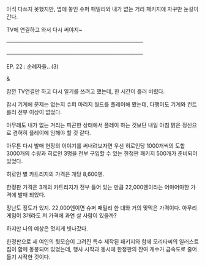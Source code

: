 아직 다쓰지 못했지만, 옆에 놓인 슈퍼 패밀리와 내가 없는 거리 패키지에 자꾸만 눈길이 간다. 

TV에 연결하고 와서 다시 써야지~

────────────────────────────────────

────────────────────────────────────

EP. 22 : 순례자들.. (3)

&

잠깐 TV연결만 하고 다시 일기를 쓰려고 했는데, 한 시간이 흘러 버렸다.

잠시 기계에 문제는 없는지 슈퍼 마리지 월드를 플레이해 봤는데, 다행이도 기계와 컨트롤러 전부 이상이 없었다. 

아무래도 내가 없는 거리는 피곤한 상태에서 플레이 하는 것보단 내일 아침 맑은 정신으로 겸허히 플레이에 임해야 할 것 같다.

아무튼 다시 발매 현장의 이야기를 써내려보자면 우선 히로인당 1000개씩의 도합 3000개의 수량과 히로인 3명을 전부 구입할 수 있는 한정판 패키지 500개가 준비되어 있었다.

히로인 별 카트리지의 가격은 개당 8,600엔.

한정판 가격은 3개의 카트리지가 전부 들어 있는 만큼 22,000엔이라는 어마어마한 가격에 발매 되었다.

장난도 정도가 있지. 22,000엔이면 슈퍼 패밀리 한 대와 거의 맞먹은 가격이다. 아무리 게임이 3개라도 저 가격에 과연 살 사람이 있을까?

하지만 나의 예상은 멋지게 빗나갔다.

한정판으로 세 여인의 뒷모습이 그려진 특수 제작된 패키지와 함께 모리타씨의 일러스트 집이 함께 동봉되어 있었는데, 행사 시작과 동시에 한정판의 잔여 개수가 급속도로 줄어들기 시작한 것이다. 
